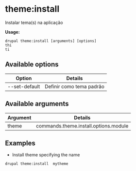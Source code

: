 # theme:install
Instalar tema(s) na aplicação

**Usage:**
```
drupal theme:install [arguments] [options]
thi
ti
```

## Available options
Option | Details
-------|-------------
--set-default | Definir como tema padrão

## Available arguments
Argument | Details
---------|-------------
theme | commands.theme.install.options.module

## Examples
* Install theme specifying the name
```
drupal theme:install  mytheme
```
